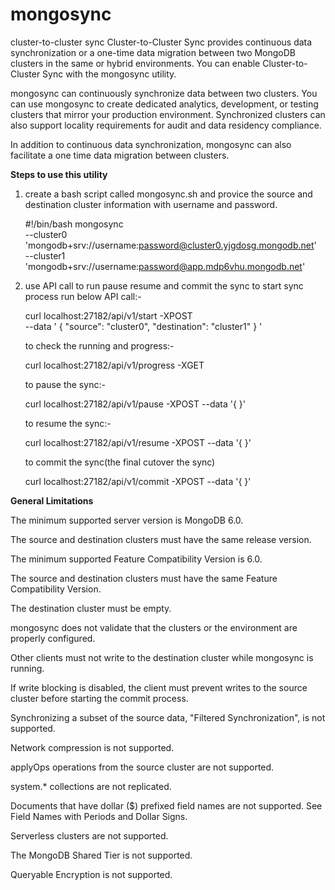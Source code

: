 # mongosync
cluster-to-cluster sync
Cluster-to-Cluster Sync provides continuous data synchronization or a one-time data migration between two MongoDB clusters in the same or hybrid environments. You can enable Cluster-to-Cluster Sync with the mongosync utility.

mongosync can continuously synchronize data between two clusters. You can use mongosync to create dedicated analytics, development, or testing clusters that mirror your production environment. Synchronized clusters can also support locality requirements for audit and data residency compliance.


In addition to continuous data synchronization, mongosync can also facilitate a one time data migration between clusters.

**Steps to use this utility**
1. create a bash script called mongosync.sh
   and provice the source and destination cluster information with username and password.
   
   #!/bin/bash
mongosync \
   --cluster0 'mongodb+srv://username:password@cluster0.yjgdosg.mongodb.net' \
   --cluster1 'mongodb+srv://username:password@app.mdp6vhu.mongodb.net'
   
2. use API call to run pause resume and commit the sync 
to start sync process run below API call:-
  
   curl localhost:27182/api/v1/start -XPOST \
--data '
   {
      "source": "cluster0",
      "destination": "cluster1"
   } '
   
   to check the running and progress:-
   
    curl localhost:27182/api/v1/progress -XGET
   
   to pause the sync:-
   
    curl localhost:27182/api/v1/pause -XPOST --data '{ }'
   
   to resume the sync:-
   
    curl localhost:27182/api/v1/resume -XPOST --data '{ }'
   
   to commit the sync(the final cutover the sync)
    
    curl localhost:27182/api/v1/commit -XPOST --data '{ }'




**General Limitations**

The minimum supported server version is MongoDB 6.0.

The source and destination clusters must have the same release version.

The minimum supported 
Feature Compatibility Version
 is 6.0.

The source and destination clusters must have the same Feature Compatibility Version.

The destination cluster must be empty.

mongosync does not validate that the clusters or the environment are properly configured.

Other clients must not write to the destination cluster while mongosync is running.

If write blocking is disabled, the client must prevent writes to the source cluster before starting the commit process.

Synchronizing a subset of the source data, "Filtered Synchronization", is not supported.

Network compression is not supported.

applyOps
 operations from the source cluster are not supported.

system.* collections
 are not replicated.

Documents that have dollar ($) prefixed field names are not supported. See 
Field Names with Periods and Dollar Signs.

Serverless clusters are not supported.

The MongoDB Shared Tier is not supported.

Queryable Encryption
 is not supported.

